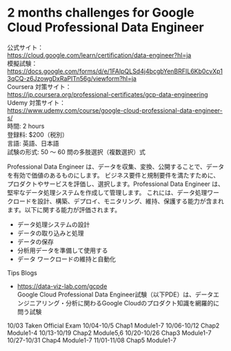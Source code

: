 # 2 months challenges for Google Cloud Professional Data Engineer

公式サイト：  
https://cloud.google.com/learn/certification/data-engineer?hl=ja  
模擬試験：  
https://docs.google.com/forms/d/e/1FAIpQLSd4j4bcgbYenBRFIL6Kb0cvXp13qCQ-z6JzowgDxRaPITn56g/viewform?hl=ja  
Coursera 対策サイト：  
https://jp.coursera.org/professional-certificates/gcp-data-engineering  
Udemy 対策サイト：    
https://www.udemy.com/course/google-cloud-professional-data-engineer-s/  
時間: 2 hours  
登録料: $200（税別）  
言語: 英語、日本語  
試験の形式: 50 ～ 60 問の多肢選択（複数選択）式  

Professional Data Engineer は、データを収集、変換、公開することで、データを有効で価値のあるものにします。
ビジネス要件と規制要件を満たすために、プロダクトやサービスを評価し、選択します。Professional Data Engineer は、堅牢なデータ処理システムを作成して管理します。
これには、データ処理ワークロードを設計、構築、デプロイ、モニタリング、維持、保護する能力が含まれます。以下に関する能力が評価されます。
- データ処理システムの設計
- データの取り込みと処理
- データの保存
- 分析用データを準備して使用する
- データ ワークロードの維持と自動化

Tips Blogs
- https://data-viz-lab.com/gcpde  
Google Cloud Professional Data Engineer試験（以下PDE）は、データエンジニアリング・分析に関わるGoogle Cloudのプロダクト知識を網羅的に問う試験

<Schedule>  
10/03 Taken Official Exam  
10/04-10/5  Chap1 Module1-7  
10/06-10/12 Chap2 Module1-4  
10/13-10/19 Chap2 Module5,6  
10/20-10/26 Chap3 Module1-7  
10/27-10/31 Chap4 Module1-7  
11/01-11/08 Chap5 Module1-7  
